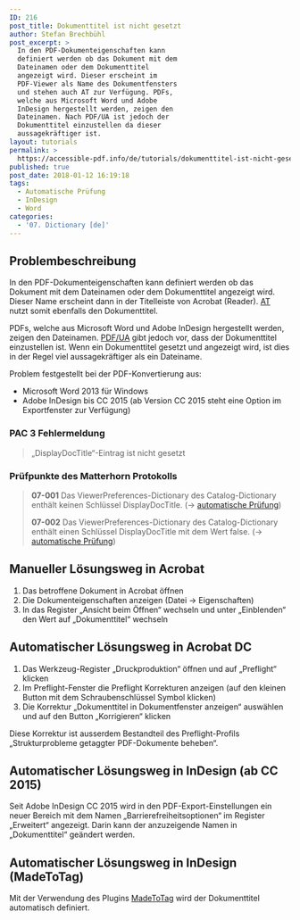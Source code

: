 ```yaml
---
ID: 216
post_title: Dokumenttitel ist nicht gesetzt
author: Stefan Brechbühl
post_excerpt: >
  In den PDF-Dokumenteigenschaften kann
  definiert werden ob das Dokument mit dem
  Dateinamen oder dem Dokumenttitel
  angezeigt wird. Dieser erscheint im
  PDF-Viewer als Name des Dokumentfensters
  und stehen auch AT zur Verfügung. PDFs,
  welche aus Microsoft Word und Adobe
  InDesign hergestellt werden, zeigen den
  Dateinamen. Nach PDF/UA ist jedoch der
  Dokumenttitel einzustellen da dieser
  aussagekräftiger ist.
layout: tutorials
permalink: >
  https://accessible-pdf.info/de/tutorials/dokumenttitel-ist-nicht-gesetzt/
published: true
post_date: 2018-01-12 16:19:18
tags:
  - Automatische Prüfung
  - InDesign
  - Word
categories:
  - '07. Dictionary [de]'
---
```

## Problembeschreibung

In den PDF-Dokumenteigenschaften kann definiert werden ob das Dokument mit dem Dateinamen oder dem Dokumenttitel angezeigt wird. Dieser Name erscheint dann in der Titelleiste von Acrobat (Reader). [AT][1] nutzt somit ebenfalls den Dokumenttitel.

PDFs, welche aus Microsoft Word und Adobe InDesign hergestellt werden, zeigen den Dateinamen. [PDF/UA][2] gibt jedoch vor, dass der Dokumenttitel einzustellen ist. Wenn ein Dokumenttitel gesetzt und angezeigt wird, ist dies in der Regel viel aussagekräftiger als ein Dateiname.

Problem festgestellt bei der PDF-Konvertierung aus:

*   Microsoft Word 2013 für Windows
*   Adobe InDesign bis CC 2015 (ab Version CC 2015 steht eine Option im Exportfenster zur Verfügung)

### PAC 3 Fehlermeldung

> „DisplayDocTitle“-Eintrag ist nicht gesetzt

### Prüfpunkte des Matterhorn Protokolls

> **07-001** Das ViewerPreferences-Dictionary des Catalog-Dictionary enthält keinen Schlüssel DisplayDocTitle. (→ [automatische Prüfung][3])
> 
> **07-002** Das ViewerPreferences-Dictionary des Catalog-Dictionary enthält einen Schlüssel DisplayDocTitle mit dem Wert false. (→ [automatische Prüfung][3])

## Manueller Lösungsweg in Acrobat

1.  Das betroffene Dokument in Acrobat öffnen
2.  Die Dokumenteigenschaften anzeigen (Datei → Eigenschaften)
3.  In das Register „Ansicht beim Öffnen“ wechseln und unter „Einblenden“ den Wert auf „Dokumenttitel“ wechseln

## Automatischer Lösungsweg in Acrobat DC

1.  Das Werkzeug-Register „Druckproduktion“ öffnen und auf „Preflight“ klicken
2.  Im Preflight-Fenster die Preflight Korrekturen anzeigen (auf den kleinen Button mit dem Schraubenschlüssel Symbol klicken)
3.  Die Korrektur „Dokumenttitel in Dokumentfenster anzeigen“ auswählen und auf den Button „Korrigieren“ klicken

Diese Korrektur ist ausserdem Bestandteil des Preflight-Profils „Strukturprobleme getaggter PDF-Dokumente beheben“.

## Automatischer Lösungsweg in InDesign (ab CC 2015)

Seit Adobe InDesign CC 2015 wird in den PDF-Export-Einstellungen ein neuer Bereich mit dem Namen „Barrierefreiheitsoptionen“ im Register „Erweitert“ angezeigt. Darin kann der anzuzeigende Namen in „Dokumenttitel“ geändert werden.

## Automatischer Lösungsweg in InDesign (MadeToTag)

Mit der Verwendung des Plugins [MadeToTag][4] wird der Dokumenttitel automatisch definiert.

 [1]: https://accessible-pdf.info/de/glossar/#assistive-technologie
 [2]: https://accessible-pdf.info/de/glossar/#pdf-ua
 [3]: https://accessible-pdf.info/de/glossar/#automatische-pruefung
 [4]: https://www.axaio.com/doku.php/de:products:madetotag